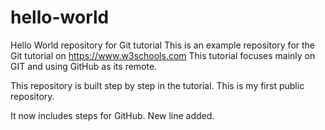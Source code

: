 # hello-world
Hello World repository for Git tutorial
This is an example repository for the Git tutorial on https://www.w3schools.com
This tutorial focuses mainly on GIT and using GitHub as its remote.

This repository is built step by step in the tutorial.
This is my first public repository. 

It now includes steps for GitHub.
New line added.
